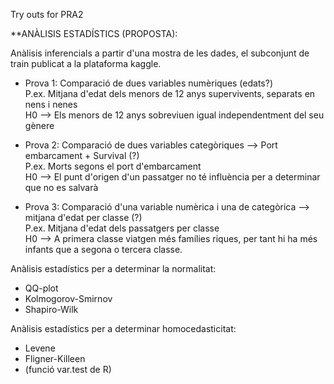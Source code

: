 Try outs for PRA2


**ANÀLISIS ESTADÍSTICS (PROPOSTA):

Anàlisis inferencials a partir d'una mostra de les dades, el subconjunt de train publicat a la plataforma kaggle.  

* Prova 1: Comparació de dues variables numèriques (edats?)  
           P.ex. Mitjana d'edat dels menors de 12 anys supervivents, separats en nens i nenes  
           H0 --> Els menors de 12 anys sobreviuen igual independentment del seu gènere  

* Prova 2: Comparació de dues variables categòriques --> Port embarcament + Survival (?)  
           P.ex. Morts segons el port d'embarcament  
           H0 --> El punt d'origen d'un passatger no té influència per a determinar que no es salvarà  
           
* Prova 3: Comparació d'una variable numèrica i una de categòrica --> mitjana d'edat per classe (?)  
           P.ex. Mitjana d'edat dels passatgers per classe  
           H0 --> A primera classe viatgen més famílies riques, per tant hi ha més infants que a segona o tercera classe.  

Anàlisis estadístics per a determinar la normalitat:  
* QQ-plot  
* Kolmogorov-Smirnov  
* Shapiro-Wilk  

Anàlisis estadístics per a determinar homocedasticitat:  
* Levene  
* Fligner-Killeen  
* (funció var.test de R)  
